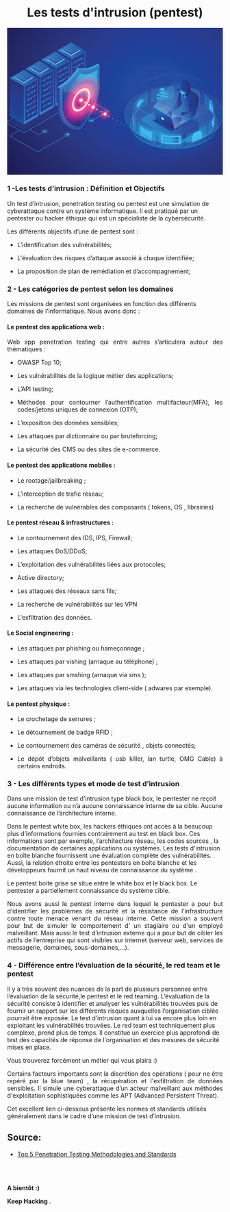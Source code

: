 
<div align="center">

<h1><strong>Les tests d'intrusion (pentest)</strong></h1>

</div>

<p align="center"> 
<img src="img2-1-CP.png" align="center">
</p>

### 1 -Les tests d’intrusion :  Définition et Objectifs

<p align="justify">


Un test d’intrusion, penetration testing  ou pentest est une simulation de cyberattaque contre un système informatique.  Il est pratiqué  par un pentester ou  hacker éthique qui  est un spécialiste de la cybersécurité.
</p>

Les différents objectifs  d’une de pentest sont :

- <p align="justify">L’identification des vulnérabilités;</p>

- <p align="justify">L'évaluation des risques d’attaque associé à chaque identifiée;</p>

- <p align="justify">La proposition  de  plan de remédiation et d’accompagnement;</p>






### 2 - Les catégories de pentest selon les domaines


<p align="justify">

Les missions de pentest sont organisées en fonction des différents domaines de l’informatique.
Nous avons donc : </p>


#### Le pentest des applications web :

<p align="justify" >Web app penetration testing  qui entre autres s’articulera autour des thématiques  : </p>

- <p align="justify"> OWASP Top 10; </p>
- <p align="justify"> Les vulnérabilités de la logique métier des applications; </p>
- <p align="justify">L’API testing; </p>
- <p align="justify">Méthodes pour contourner l’authentification multifacteur(MFA), les codes/jetons uniques de connexion (OTP); </p>
- <p align="justify">L’exposition des données sensibles; </p>
- <p align="justify">Les attaques par dictionnaire ou par bruteforcing; </p>
- <p align="justify">La sécurité des CMS ou des sites de e-commerce. </p>


####  Le pentest des applications mobiles : 

- <p align="justify"> Le rootage/jailbreaking ;</p>

- <p align="justify"> L’interception de trafic réseau; </p>

- <p align="justify"> La recherche de vulnérables des composants ( tokens, OS , librairies)</p>


####  Le pentest réseau & infrastructures : 

 - <p align="justify"> Le contournement  des IDS, IPS, Firewall;</p>
 - <p align="justify"> Les attaques DoS/DDoS;</p>
 - <p align="justify"> L’exploitation des vulnérabilités liées aux protocoles;</p>
 - <p align="justify"> Active directory;</p>
 - <p align="justify"> Les attaques des réseaux  sans fils;</p>
 - <p align="justify"> La recherche de vulnérabilités sur les VPN</p>
- <p align="justify"> L'exfiltration des données.</p>


####  Le Social engineering :

- <p align="justify"> Les attaques par phishing ou hameçonnage ;</p>
- <p align="justify"> Les attaques par  vishing (arnaque au téléphone) ;</p>
- <p align="justify"> Les attaques par  smshing (arnaque via sms );</p>
- <p align="justify"> Les attaques via les technologies client-side ( adwares par exemple).</p>

####  Le pentest physique :

 - <p align="justify"> Le crochetage de serrures ;</p>
 - <p align="justify"> Le détournement de badge RFID ;</p>
 - <p align="justify"> Le contournement des caméras de sécurité , objets connectés;</p>
 - <p align="justify"> Le dépôt d’objets malveillants ( usb killer, lan turtle, OMG Cable)   à certains endroits.    </p>





### 3 - Les différents types et mode  de test d’intrusion


<p align="justify">

Dans une mission de test d’intrusion type black box,  le  pentester ne reçoit aucune information ou n’a aucune connaissance interne de sa cible. Aucune connaissance de l’architecture interne.

Dans le pentest white box, les   hackers éthiques ont accès à la beaucoup plus d’informations fournies contrairement au test en black box. Ces informations sont par exemple,  l’architecture réseau, les codes sources ,  la documentation de certaines applications ou systèmes. Les tests d'intrusion en boîte blanche fournissent une évaluation complète des vulnérabilités. Aussi, la relation étroite entre les pentesters en boîte blanche et les développeurs fournit un haut niveau de connaissance du système .

Le pentest boite grise  se situe entre le white box et le black box. Le pentester a partiellement connaissance du système cible. </p>
  
<p align="justify">Nous avons aussi le pentest interne dans lequel le pentester a pour but d’identifier  les problèmes de sécurité et la résistance de l’infrastructure contre toute menace venant du réseau interne. Cette mission a souvent pour but de simuler le comportement d' un stagiaire ou d'un employé malveillant. Mais aussi le  test d’intrusion externe qui a pour but de cibler les actifs de l’entreprise qui sont visibles sur internet (serveur web, services de messagerie, domaines, sous-domaines,...).
</p>


### 4 - Différence entre l’évaluation de la sécurité,  le red team et le pentest


<p align="justify">


Il y a très souvent des nuances de la part de plusieurs personnes entre l’évaluation de la sécurité,le pentest et le red teaming.
L’évaluation de la sécurité consiste à identifier et analyser les  vulnérabilités trouvées puis de fournir un rapport sur les différents risques  auxquelles  l’organisation ciblée pourrait être exposée. Le test d’intrusion quant à lui va encore plus loin en exploitant les vulnérabilités trouvées. Le red team est techniquement plus complexe, prend plus de temps. Il constitue un exercice plus approfondi de test des capacités de réponse de l'organisation et des mesures de sécurité mises en place.


</p>



<p align="justify"> Vous trouverez forcément un métier qui vous plaira :) </p>

<p align="justify"> Certains facteurs  importants sont la discrétion des opérations ( pour ne être repéré par la blue team) , la récupération et l'exfiltration de données sensibles. Il simule une cyberattaque d’un acteur malveillant aux méthodes d'exploitation sophistiquées comme les APT (Advanced Persistent Threat).

</p> Cet excellent lien ci-dessous  présente les normes et standards utilisés  généralement dans le cadre d’une mission de test d’intrusion.


## Source:
- [Top 5 Penetration Testing Methodologies and Standards](https://www.vumetric.com/blog/top-penetration-testing-methodologies/) 

<br/>
<br/>



<p align="justify"> <strong> A bientôt :) </strong>
</p>

<p align="justify"> <strong> Keep Hacking </strong>. 
</p>


